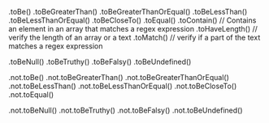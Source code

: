 .toBe()
.toBeGreaterThan()
.toBeGreaterThanOrEqual()
.toBeLessThan()
.toBeLessThanOrEqual()
.toBeCloseTo()
.toEqual()
.toContain() // Contains an element in an array that matches a regex expression
.toHaveLength() // verify the length of an array or a text
.toMatch() // verify if  a part of the text matches a regex expression 

.toBeNull()
.toBeTruthy()
.toBeFalsy()
.toBeUndefined()

.not.toBe()
.not.toBeGreaterThan()
.not.toBeGreaterThanOrEqual()
.not.toBeLessThan()
.not.toBeLessThanOrEqual()
.not.toBeCloseTo()
.not.toEqual()

.not.toBeNull()
.not.toBeTruthy()
.not.toBeFalsy()
.not.toBeUndefined()